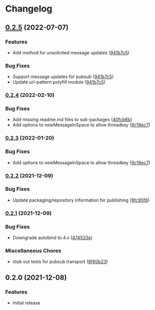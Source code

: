 # Changelog

## [0.2.5](https://github.com/googleworkspace/chat-framework-nodejs/compare/chat-sdk-repo-v0.2.4...chat-sdk-repo-v0.2.5) (2022-07-07)


### Features

* Add method for unsolicited message updates ([941b7c5](https://github.com/googleworkspace/chat-framework-nodejs/commit/941b7c51723577896fbbc8c02c7e671a503070cc))


### Bug Fixes

* Support message updates for pubsub ([941b7c5](https://github.com/googleworkspace/chat-framework-nodejs/commit/941b7c51723577896fbbc8c02c7e671a503070cc))
* Update url-pattern polyfill module ([941b7c5](https://github.com/googleworkspace/chat-framework-nodejs/commit/941b7c51723577896fbbc8c02c7e671a503070cc))

### [0.2.4](https://www.github.com/googleworkspace/chat-framework-nodejs/compare/chat-sdk-repo-v0.2.2...chat-sdk-repo-v0.2.4) (2022-02-10)


### Bug Fixes

* Add missing readme.md files to sub-packages ([40fcb6b](https://www.github.com/googleworkspace/chat-framework-nodejs/commit/40fcb6b5790a43a1de59379a8e23a1329ce1702f))
* Add options to newMessageInSpace to allow threadkey ([9c19ec7](https://www.github.com/googleworkspace/chat-framework-nodejs/commit/9c19ec78b3751c8f5e27ea75c9a7c57fd5302228))

### [0.2.3](https://github.com/googleworkspace/chat-framework-nodejs/compare/chat-sdk-repo-v0.2.2...chat-sdk-repo-v0.2.3) (2022-01-20)


### Bug Fixes

* Add options to newMessageInSpace to allow threadkey ([9c19ec7](https://github.com/googleworkspace/chat-framework-nodejs/commit/9c19ec78b3751c8f5e27ea75c9a7c57fd5302228))

### [0.2.2](https://www.github.com/googleworkspace/chat-framework-nodejs/compare/chat-sdk-repo-v0.2.1...chat-sdk-repo-v0.2.2) (2021-12-09)


### Bug Fixes

* Update packaging/repository information for publishing ([9fc95f6](https://www.github.com/googleworkspace/chat-framework-nodejs/commit/9fc95f64ccee061e18dbfe972c50d76281d64a72))

### [0.2.1](https://www.github.com/googleworkspace/chat-framework-nodejs/compare/chat-sdk-repo-v0.2.0...chat-sdk-repo-v0.2.1) (2021-12-09)


### Bug Fixes

* Downgrade autobind to 4.x ([474533e](https://www.github.com/googleworkspace/chat-framework-nodejs/commit/474533e6e37c8e1360f683807939e79eb10f9b64))


### Miscellaneous Chores

* stub out tests for pubsub transport ([8f60b23](https://www.github.com/googleworkspace/chat-framework-nodejs/commit/8f60b230601b84984c54b6943dba19aa8be3c7c8))

## 0.2.0 (2021-12-08)


### Features

* Initial release

